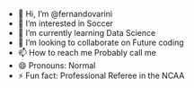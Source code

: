 - 👋 Hi, I’m @fernandovarini
- 👀 I’m interested in Soccer
- 🌱 I’m currently learning Data Science
- 💞️ I’m looking to collaborate on Future coding
- 📫 How to reach me Probably call me
- 😄 Pronouns: Normal
- ⚡ Fun fact: Professional Referee in the NCAA

<!---
fernandovarini/fernandovarini is a ✨ special ✨ repository because its `README.md` (this file) appears on your GitHub profile.
You can click the Preview link to take a look at your changes.
--->
